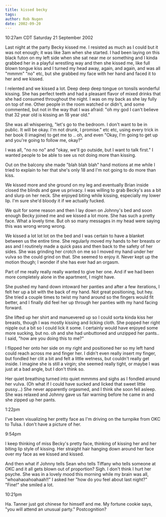 ```yaml
---
title: kissed becky
tags: 
author: Rob Nugen
date: 2002-09-20
---
```


<p class=date>10:27am CDT Saturday 21 September 2002</p>

<p>Last night at the party Becky kissed me.  I resisted as much as I
could but it was not enough; it was like 3am when she started.  I had
been laying on this black futon on my left side when she sat near me
or something and I kinda grabbed her in a playful wrestling way and
then she kissed me, like full blown tongue kiss and I turned my head
away, again, and again, and was all "mmmm" "no" etc, but she grabbed
my face with her hand and faced it to her and we kissed.</p>

<p>I relented and we kissed a lot.  Deep deep deep tongue on tonsils
wonderful kissing.  She has perfect teeth and had a pleasant flavor of
mixed drinks that she had consumed throughout the night.  I was on my
back as she lay fully on top of me.  Other people in the room watched
or didn't, and some commented, but not in the way that I was afraid:
"oh my god I can't believe that 32 year old is kissing an 18 year
old."</p>

<p>She was all whispering, "let's go to the bedroom. I don't want to
be in public. It will be okay.  I'm not drunk, I promise." etc etc,
using every trick in her book (I imagine) to get me to .. oh, and even
"Okay, I'm going to get up and you're going to follow me, okay?"</p>

<p>I was all, "no no no" and "okay, we'll go outside, but I want to
talk first."  I wanted people to be able to see us not doing more than
kissing.</p>

<p>Out on the balcony she made "blah blah blah" hand motions at me
while I tried to explain to her that she's only 18 and I'm not going
to do more than kiss.</p>

<p>We kissed more and she ground on my leg and eventually Brian inside
closed the blinds and gave us privacy.  I was willing to grab Becky's
ass a bit and slurp on her neck.  She enjoyed biting while kissing,
especially my lower lip.  I'm sure she'd bloody it if we actually
fucked.</p>

<p>We quit for some reason and then I lay down on Johnny's bed and
soon enough Becky joined me and we kissed a lot more.  She has such a
pretty face.  What a lovely time.  But oh so many messages in my head
were saying this was wrong wrong wrong.</p>

<p>We kissed a lot lot lot on the bed and I was certain to have a
blanket between us the entire time.  She regularly moved my hands to
her breasts or ass and I routinely made a quick pass and then back to
the safety of her sides.  She was grinding her crotch on me so I moved
my hand under her vulva so the could grind on that.  She seemed to
enjoy it.  Never kept up the motion though; I wonder if she has ever
had an orgasm.</p>

<p>Part of me really really really wanted to give her one.  And if we
had been more completely alone in the apartment, I might have.</p>

<p>She pushed my hand down intoward her panties and after a few
iterations, I felt her up a bit with the back of my hand.  Not great
positioning, but hey.  She tried a couple times to twist my hand
around so the fingers would fit better, and I finally did feel her up
through her panties with my hand facing forward.</p>

<p>She lifted up her shirt and manuevered up so I could sorta kinda
kiss her breasts, though I was mostly kissing and licking cloth.  She
popped her right nipple out a bit so I could lick it some.  I
certainly would have enjoyed some more sucking, but no.  oh and she
had unbuttoned and unzipped her pants.. I said, "how are you doing
this to me?"</p>

<p>I flipped her onto her side on my right and positioned her so my
left hand could reach across me and finger her.  I didn't even really
insert my finger, but fondled her clit a bit and felt a little
wetness, but couldn't really get inside.  I imagine she is still a
virgin; she seemed really tight, or maybe I was just at a bad angle,
but I don't think so.</p>

<p>Her quiet breathing turned into quiet mmmms and sighs as I fondled
around her vulva.  (Oh what if I could have sucked and licked that
sweet little pussy...)  She never apparently orgasmed, and I think she
soon fell asleep.  She was relaxed and Johnny gave us fair warning
before he came in and she zipped up her pants.</p>

<p class=date>1:22pm</p>

<p>I've been visualizing her pretty face as I'm driving on the
turnpike from OKC to Tulsa.  I don't have a picture of her.</p>

<p class=date>9:54pm</p>

<p>I keep thinking of miss Becky's pretty face, thinking of kissing
her and her biting lip style of kissing.  Her straight hair hanging
down around her face over my face as we kissed and kissed.</p>

<p>And then what if Johnny tells Sean who tells Tiffany who tells
someone at OKC and it all gets blown out of proportion?  Sigh.  I
don't think I hurt her psyche.  She was in a lovely mood this morning
while my brain was all, "whoahaoahoahaah!!"  I asked her "how do
you feel about last night?"  "Fine!" she smiled a lot.</p>

<p class=date>10:21pm</p>

<p>Ha.  Tanner just got chinese for himself and me.  My fortune cookie
says, "you will attend an unusual party."  Postcognition?</p>
